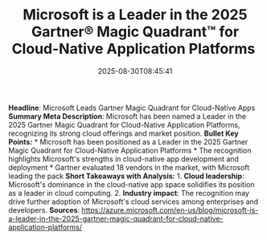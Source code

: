﻿---
title: "Microsoft is a Leader in the 2025 Gartner® Magic Quadrant™ for Cloud-Native Application Platforms "
date: "2025-08-30T08:45:41"
category: "Markets"
summary: ""
slug: "microsoft is a leader in the 2025 gartner magic quadrant for"
source_urls:
  - "https://azure.microsoft.com/en-us/blog/microsoft-is-a-leader-in-the-2025-gartner-magic-quadrant-for-cloud-native-application-platforms/"
seo:
  title: "Microsoft is a Leader in the 2025 Gartner® Magic Quadrant™ for Cloud-Native Application Platforms  | Hash n Hedge"
  description: ""
  keywords: ["news", "markets", "brief"]
---
**Headline**: Microsoft Leads Gartner Magic Quadrant for Cloud-Native Apps  **Summary Meta Description**: Microsoft has been named a Leader in the 2025 Gartner Magic Quadrant for Cloud-Native Application Platforms, recognizing its strong cloud offerings and market position.  **Bullet Key Points:**  * Microsoft has been positioned as a Leader in the 2025 Gartner Magic Quadrant for Cloud-Native Application Platforms * The recognition highlights Microsoft's strengths in cloud-native app development and deployment * Gartner evaluated 18 vendors in the market, with Microsoft leading the pack  **Short Takeaways with Analysis:**  1. **Cloud leadership**: Microsoft's dominance in the cloud-native app space solidifies its position as a leader in cloud computing. 2. **Industry impact**: The recognition may drive further adoption of Microsoft's cloud services among enterprises and developers.  **Sources**: https://azure.microsoft.com/en-us/blog/microsoft-is-a-leader-in-the-2025-gartner-magic-quadrant-for-cloud-native-application-platforms/ 
